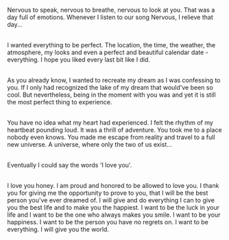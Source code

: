 Nervous to speak, nervous to breathe, nervous to look at you. That was a day full of emotions. Whenever I listen to our song Nervous, I relieve that day...

\
I wanted everything to be perfect. The location, the time, the weather, the atmosphere, my looks and even a perfect and beautiful calendar date - everything. I hope you liked every last bit like I did.

\
As you already know, I wanted to recreate my dream as I was confessing to you. If I only had recognized the lake of my dream that would've been so cool. But nevertheless, being in the moment with you was and yet it is still the most perfect thing to experience.

\
You have no idea what my heart had experienced. I felt the rhythm of my heartbeat pounding loud. It was a thrill of adventure. You took me to a place nobody even knows. You made me escape from reality and travel to a full new universe. A universe, where only the two of us exist...

\
Eventually I could say the words 'I love you'.

\
I love you honey. I am proud and honored to be allowed to love you. I thank you for giving me the opportunity to prove to you, that I will be the best person you've ever dreamed of. I will give and do everything I can to give you the best life and to make you the happiest. I want to be the luck in your life and I want to be the one who always makes you smile. I want to be your happiness. I want to be the person you have no regrets on. I want to be everything. I will give you the world.
